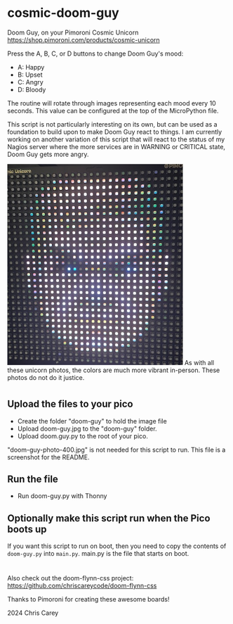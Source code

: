 # cosmic-doom-guy

Doom Guy, on your Pimoroni Cosmic Unicorn
https://shop.pimoroni.com/products/cosmic-unicorn

Press the A, B, C, or D buttons to change Doom Guy's mood:
- A: Happy
- B: Upset
- C: Angry
- D: Bloody

The routine will rotate through images representing each mood every 10 seconds.
This value can be configured at the top of the MicroPython file.

This script is not particularly interesting on its own, but can be used as a foundation to build upon to make Doom Guy react to things. I am currently working on another variation of this script that will react to the status of my Nagios server where the more services are in WARNING or CRITICAL state, Doom Guy gets more angry.

![Doom Guy Image](doom-guy-photo-400.jpg "Doom Guy")
As with all these unicorn photos, the colors are much more vibrant in-person. These photos do not do it justice.

#

## Upload the files to your pico

- Create the folder "doom-guy" to hold the image file
- Upload doom-guy.jpg to the "doom-guy" folder.
- Upload doom.guy.py to the root of your pico.

"doom-guy-photo-400.jpg" is not needed for this script to run. This file is a screenshot for the README.

## Run the file

- Run doom-guy.py with Thonny

## Optionally make this script run when the Pico boots up

If you want this script to run on boot, then you need to copy the contents of `doom-guy.py` into `main.py`. main.py is the file that starts on boot.

#

Also check out the doom-flynn-css project: https://github.com/chriscareycode/doom-flynn-css

Thanks to Pimoroni for creating these awesome boards!

2024 Chris Carey
